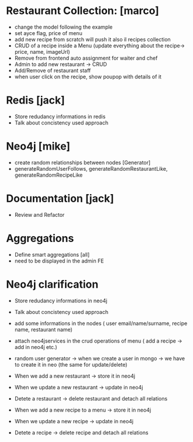 # Restaurant Collection: [marco]

- change the model following the example
- set ayce flag, price of menu
- add new recipe from scratch will push it also il recipes collection
- CRUD of a recipe inside a Menu (update everything about the recipe-> price, name, imageUrl)
- Remove from frontend auto assignment for waiter and chef
- Admin to add new restaurant -> CRUD
- Add/Remove of restaurant staff
- when user click on the recipe, show poupop with details of it

# Redis [jack]

- Store redudancy informations in redis
- Talk about concistency used approach

# Neo4j [mike]

- create random relationships between nodes [Generator]
- generateRandomUserFollows, generateRandomRestaurantLike, generateRandomRecipeLike

# Documentation [jack]

- Review and Refactor

# Aggregations

- Define smart aggregations [all]
- need to be displayed in the admin FE

# Neo4j clarification

- Store redudancy informations in neo4j
- Talk about concistency used approach
- add some informations in the nodes ( user email/name/surname, recipe name, restaurant name)
- attach neo4jservices in the crud operations of menu ( add a recipe -> add in neo4j etc.)
- random user generator -> when we create a user in mongo -> we have to create it in neo (the same for update/delete)

- When we add a new restaurant -> store it in neo4j
- When we update a new restaurant -> update in neo4j
- Detete a restaurant -> delete restaurant and detach all relations

- When we add a new recipe to a menu -> store it in neo4j
- When we update a new recipe -> update in neo4j
- Detete a recipe -> delete recipe and detach all relations
